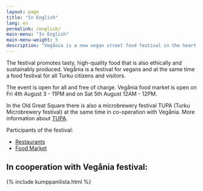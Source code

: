 ```yaml
---
layout: page
title: "In English"
lang: en
permalink: /english/
main-menu: "In English"
main-menu-weight: 5
description: "Vegånia is a new vegan street food festival in the heart of Turku, held for the first time 4th-5th August 2017 in the Old Great Square (Vanha Suurtori)."
---
```


The festival promotes tasty, high-quality food that is also ethically and sustainably produced. Vegånia is a festival for vegans and at the same time a food festival for all Turku citizens and visitors.

The event is open for all and free of charge. Vegånia food market is open on Fri 4th August <time datetime="2017-08-04T15:00+03:00">3</time> - <time datetime="2017-08-04T23:00+03:00">11PM</time> and on Sat 5th August <time datetime="2017-08-05T12:00+03:00">12AM</time> - <time datetime="2017-08-05T24:00+03:00">12PM</time>.

In the Old Great Square there is also a microbrewery festival TUPA (Turku Microbrewery festival) at the same time in co-operation with Vegånia. More information about [TUPA](http://www.turunpanimofestivaali.fi/).

Participants of the festival:

* [Restaurants](/ravintolat)
* [Food Market](/ruokatori)


## In cooperation with Vegånia festival:

{% include kumppanilista.html %}
